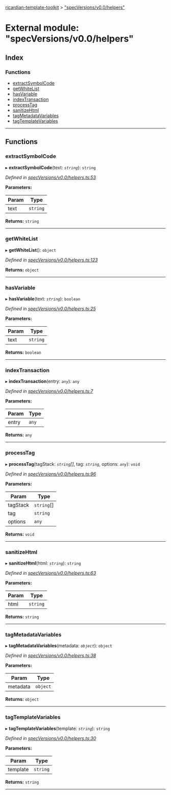 [ricardian-template-toolkit](../README.md) > ["specVersions/v0.0/helpers"](../modules/_specversions_v0_0_helpers_.md)

# External module: "specVersions/v0.0/helpers"

## Index

### Functions

* [extractSymbolCode](_specversions_v0_0_helpers_.md#extractsymbolcode)
* [getWhiteList](_specversions_v0_0_helpers_.md#getwhitelist)
* [hasVariable](_specversions_v0_0_helpers_.md#hasvariable)
* [indexTransaction](_specversions_v0_0_helpers_.md#indextransaction)
* [processTag](_specversions_v0_0_helpers_.md#processtag)
* [sanitizeHtml](_specversions_v0_0_helpers_.md#sanitizehtml)
* [tagMetadataVariables](_specversions_v0_0_helpers_.md#tagmetadatavariables)
* [tagTemplateVariables](_specversions_v0_0_helpers_.md#tagtemplatevariables)

---

## Functions

<a id="extractsymbolcode"></a>

###  extractSymbolCode

▸ **extractSymbolCode**(text: *`string`*): `string`

*Defined in [specVersions/v0.0/helpers.ts:53](https://github.com/EOSIO/ricardian-template-toolkit/blob/3c49e9d/src/specVersions/v0.0/helpers.ts#L53)*

**Parameters:**

| Param | Type |
| ------ | ------ |
| text | `string` |

**Returns:** `string`

___
<a id="getwhitelist"></a>

###  getWhiteList

▸ **getWhiteList**(): `object`

*Defined in [specVersions/v0.0/helpers.ts:123](https://github.com/EOSIO/ricardian-template-toolkit/blob/3c49e9d/src/specVersions/v0.0/helpers.ts#L123)*

**Returns:** `object`

___
<a id="hasvariable"></a>

###  hasVariable

▸ **hasVariable**(text: *`string`*): `boolean`

*Defined in [specVersions/v0.0/helpers.ts:25](https://github.com/EOSIO/ricardian-template-toolkit/blob/3c49e9d/src/specVersions/v0.0/helpers.ts#L25)*

**Parameters:**

| Param | Type |
| ------ | ------ |
| text | `string` |

**Returns:** `boolean`

___
<a id="indextransaction"></a>

###  indexTransaction

▸ **indexTransaction**(entry: *`any`*): `any`

*Defined in [specVersions/v0.0/helpers.ts:7](https://github.com/EOSIO/ricardian-template-toolkit/blob/3c49e9d/src/specVersions/v0.0/helpers.ts#L7)*

**Parameters:**

| Param | Type |
| ------ | ------ |
| entry | `any` |

**Returns:** `any`

___
<a id="processtag"></a>

###  processTag

▸ **processTag**(tagStack: *`string`[]*, tag: *`string`*, options: *`any`*): `void`

*Defined in [specVersions/v0.0/helpers.ts:96](https://github.com/EOSIO/ricardian-template-toolkit/blob/3c49e9d/src/specVersions/v0.0/helpers.ts#L96)*

**Parameters:**

| Param | Type |
| ------ | ------ |
| tagStack | `string`[] |
| tag | `string` |
| options | `any` |

**Returns:** `void`

___
<a id="sanitizehtml"></a>

###  sanitizeHtml

▸ **sanitizeHtml**(html: *`string`*): `string`

*Defined in [specVersions/v0.0/helpers.ts:63](https://github.com/EOSIO/ricardian-template-toolkit/blob/3c49e9d/src/specVersions/v0.0/helpers.ts#L63)*

**Parameters:**

| Param | Type |
| ------ | ------ |
| html | `string` |

**Returns:** `string`

___
<a id="tagmetadatavariables"></a>

###  tagMetadataVariables

▸ **tagMetadataVariables**(metadata: *`object`*): `object`

*Defined in [specVersions/v0.0/helpers.ts:38](https://github.com/EOSIO/ricardian-template-toolkit/blob/3c49e9d/src/specVersions/v0.0/helpers.ts#L38)*

**Parameters:**

| Param | Type |
| ------ | ------ |
| metadata | `object` |

**Returns:** `object`

___
<a id="tagtemplatevariables"></a>

###  tagTemplateVariables

▸ **tagTemplateVariables**(template: *`string`*): `string`

*Defined in [specVersions/v0.0/helpers.ts:30](https://github.com/EOSIO/ricardian-template-toolkit/blob/3c49e9d/src/specVersions/v0.0/helpers.ts#L30)*

**Parameters:**

| Param | Type |
| ------ | ------ |
| template | `string` |

**Returns:** `string`

___

